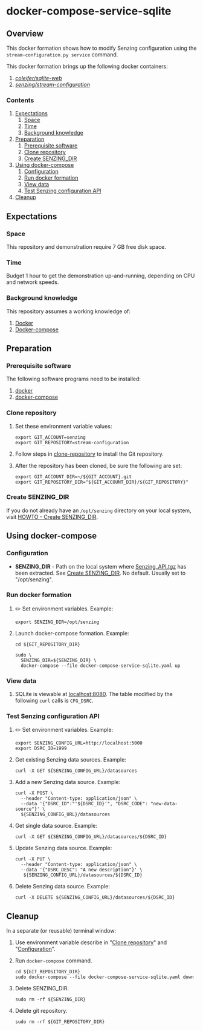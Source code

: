 # docker-compose-service-sqlite

## Overview

This docker formation shows how to modify Senzing configuration using the
`stream-configuration.py service` command.

This docker formation brings up the following docker containers:

1. *[coleifer/sqlite-web](https://github.com/coleifer/sqlite-web)*
1. *[senzing/stream-configuration](https://github.com/Senzing/stream-configuration)*

### Contents

1. [Expectations](#expectations)
    1. [Space](#space)
    1. [Time](#time)
    1. [Background knowledge](#background-knowledge)
1. [Preparation](#preparation)
    1. [Prerequisite software](#prerequisite-software)
    1. [Clone repository](#clone-repository)
    1. [Create SENZING_DIR](#create-senzing_dir)
1. [Using docker-compose](#using-docker-compose)
    1. [Configuration](#configuration)
    1. [Run docker formation](#run-docker-formation)
    1. [View data](#view-data)
    1. [Test Senzing configuration API](#test-senzing-configuration-api)
1. [Cleanup](#cleanup)

## Expectations

### Space

This repository and demonstration require 7 GB free disk space.

### Time

Budget 1 hour to get the demonstration up-and-running, depending on CPU and network speeds.

### Background knowledge

This repository assumes a working knowledge of:

1. [Docker](https://github.com/Senzing/knowledge-base/blob/master/WHATIS/docker.md)
1. [Docker-compose](https://github.com/Senzing/knowledge-base/blob/master/WHATIS/docker-compose.md)

## Preparation

### Prerequisite software

The following software programs need to be installed:

1. [docker](https://github.com/Senzing/knowledge-base/blob/master/HOWTO/install-docker.md)
1. [docker-compose](https://github.com/Senzing/knowledge-base/blob/master/HOWTO/install-docker-compose.md)

### Clone repository

1. Set these environment variable values:

    ```console
    export GIT_ACCOUNT=senzing
    export GIT_REPOSITORY=stream-configuration
    ```

1. Follow steps in [clone-repository](https://github.com/Senzing/knowledge-base/blob/master/HOWTO/clone-repository.md) to install the Git repository.

1. After the repository has been cloned, be sure the following are set:

    ```console
    export GIT_ACCOUNT_DIR=~/${GIT_ACCOUNT}.git
    export GIT_REPOSITORY_DIR="${GIT_ACCOUNT_DIR}/${GIT_REPOSITORY}"
    ```

### Create SENZING_DIR

If you do not already have an `/opt/senzing` directory on your local system, visit
[HOWTO - Create SENZING_DIR](https://github.com/Senzing/knowledge-base/blob/master/HOWTO/create-senzing-dir.md).

## Using docker-compose

### Configuration

* **SENZING_DIR** -
  Path on the local system where
  [Senzing_API.tgz](https://s3.amazonaws.com/public-read-access/SenzingComDownloads/Senzing_API.tgz)
  has been extracted.
  See [Create SENZING_DIR](#create-senzing_dir).
  No default.
  Usually set to "/opt/senzing".

### Run docker formation

1. :pencil2: Set environment variables.  Example:

    ```console
    export SENZING_DIR=/opt/senzing
    ```

1. Launch docker-compose formation.  Example:

    ```console
    cd ${GIT_REPOSITORY_DIR}

    sudo \
      SENZING_DIR=${SENZING_DIR} \
      docker-compose --file docker-compose-service-sqlite.yaml up
    ```

### View data

1. SQLite is viewable at [localhost:8080](http://localhost:8080).
   The table modified by the following `curl` calls is `CFG_DSRC`.

### Test Senzing configuration API

1. :pencil2: Set environment variables.
   Example:

    ```console
    export SENZING_CONFIG_URL=http://localhost:5000
    export DSRC_ID=1999
    ```

1. Get existing Senzing data sources.
   Example:

    ```console
    curl -X GET ${SENZING_CONFIG_URL}/datasources
    ```

1. Add a new Senzing data source.
   Example:

    ```console
    curl -X POST \
      --header "Content-type: application/json" \
      --data '{"DSRC_ID":"'${DSRC_ID}'", "DSRC_CODE": "new-data-source"}' \
      ${SENZING_CONFIG_URL}/datasources
    ```

1. Get single data source.
   Example:

    ```console
    curl -X GET ${SENZING_CONFIG_URL}/datasources/${DSRC_ID}
    ```

1. Update Senzing data source.
   Example:

    ```console
    curl -X PUT \
      --header "Content-type: application/json" \
      --data '{"DSRC_DESC": "A new description"}' \
       ${SENZING_CONFIG_URL}/datasources/${DSRC_ID}
    ```

1. Delete Senzing data source.
   Example:

    ```console
    curl -X DELETE ${SENZING_CONFIG_URL}/datasources/${DSRC_ID}
    ```

## Cleanup

In a separate (or reusable) terminal window:

1. Use environment variable describe in "[Clone repository](#clone-repository)" and "[Configuration](#configuration)".
1. Run `docker-compose` command.

    ```console
    cd ${GIT_REPOSITORY_DIR}
    sudo docker-compose --file docker-compose-service-sqlite.yaml down
    ```

1. Delete SENZING_DIR.

    ```console
    sudo rm -rf ${SENZING_DIR}
    ```

1. Delete git repository.

    ```console
    sudo rm -rf ${GIT_REPOSITORY_DIR}
    ```
